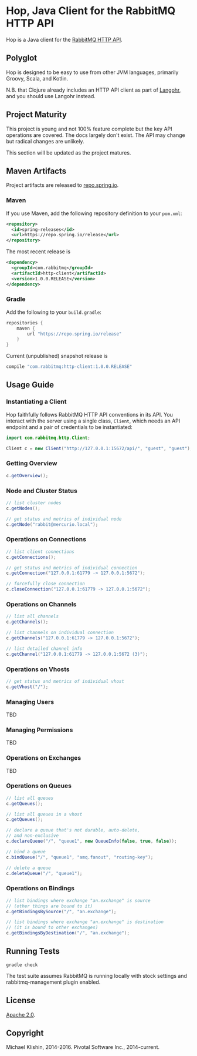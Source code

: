 # Hop, Java Client for the RabbitMQ HTTP API

Hop is a Java client for the [RabbitMQ HTTP API](https://raw.githack.com/rabbitmq/rabbitmq-management/rabbitmq_v3_5_0/priv/www/api/index.html).


## Polyglot

Hop is designed to be easy to use from other JVM languages, primarily Groovy, Scala,
and Kotlin.

N.B. that Clojure already includes an HTTP API client as part of [Langohr](http://clojurerabbitmq.info),
and you should use Langohr instead.

## Project Maturity

This project is young and not 100% feature complete but the key API operations are covered.
The docs largely don't exist. The API may change but radical changes are unlikely.

This section will be updated as the project matures.


## Maven Artifacts

Project artifacts are released to [repo.spring.io](http://repo.spring.io).

### Maven

If you use Maven, add the following repository
definition to your `pom.xml`:

``` xml
<repository>
  <id>spring-releases</id>
  <url>https://repo.spring.io/release</url>
</repository>
```

The most recent release is

``` xml
<dependency>
  <groupId>com.rabbitmq</groupId>
  <artifactId>http-client</artifactId>
  <version>1.0.0.RELEASE</version>
</dependency>
```

### Gradle

Add the following to your `build.gradle`:

``` groovy
repositories {
    maven {
        url "https://repo.spring.io/release"
    }
}
```

Current (unpublished) snapshot release is

``` groovy
compile "com.rabbitmq:http-client:1.0.0.RELEASE"
```


## Usage Guide

### Instantiating a Client

Hop faithfully follows RabbitMQ HTTP API conventions in its API. You interact with the server
using a single class, `Client`, which needs an API endpoint and
a pair of credentials to be instantiated:

``` java
import com.rabbitmq.http.Client;

Client c = new Client("http://127.0.0.1:15672/api/", "guest", "guest");
```

### Getting Overview

``` java
c.getOverview();
```


### Node and Cluster Status

``` java
// list cluster nodes
c.getNodes();

// get status and metrics of individual node
c.getNode("rabbit@mercurio.local");
```


### Operations on Connections

``` java
// list client connections
c.getConnections();

// get status and metrics of individual connection
c.getConnection("127.0.0.1:61779 -> 127.0.0.1:5672");

// forcefully close connection
c.closeConnection("127.0.0.1:61779 -> 127.0.0.1:5672");
```

### Operations on Channels

``` java
// list all channels
c.getChannels();

// list channels on individual connection
c.getChannels("127.0.0.1:61779 -> 127.0.0.1:5672");

// list detailed channel info
c.getChannel("127.0.0.1:61779 -> 127.0.0.1:5672 (3)");
```


### Operations on Vhosts

``` java
// get status and metrics of individual vhost
c.getVhost("/");
```


### Managing Users

TBD


### Managing Permissions

TBD


### Operations on Exchanges

TBD


### Operations on Queues

``` java
// list all queues
c.getQueues();

// list all queues in a vhost
c.getQueues();

// declare a queue that's not durable, auto-delete,
// and non-exclusive
c.declareQueue("/", "queue1", new QueueInfo(false, true, false));

// bind a queue
c.bindQueue("/", "queue1", "amq.fanout", "routing-key");

// delete a queue
c.deleteQueue("/", "queue1");
```

### Operations on Bindings

``` java
// list bindings where exchange "an.exchange" is source
// (other things are bound to it)
c.getBindingsBySource("/", "an.exchange");

// list bindings where exchange "an.exchange" is destination
// (it is bound to other exchanges)
c.getBindingsByDestination("/", "an.exchange");
```


## Running Tests

    gradle check

The test suite assumes RabbitMQ is running locally with
stock settings and rabbitmq-management plugin enabled.


## License

[Apache 2.0](http://www.apache.org/licenses/LICENSE-2.0.html).


## Copyright

Michael Klishin, 2014-2016.
Pivotal Software Inc., 2014-current.
